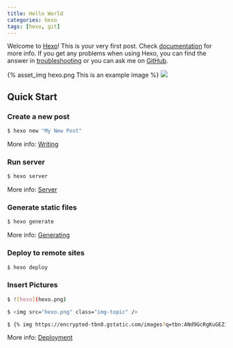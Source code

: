 ```yaml
---
title: Hello World
categories: hexo
tags: [hexo, git]
---
```

Welcome to [Hexo](https://hexo.io/)! This is your very first post. Check [documentation](https://hexo.io/docs/) for more info. If you get any problems when using Hexo, you can find the answer in [troubleshooting](https://hexo.io/docs/troubleshooting.html) or you can ask me on [GitHub](https://github.com/hexojs/hexo/issues).

{% asset_img hexo.png This is an example image %}
<img src="hexo.png" class="img-topic" />

## Quick Start

### Create a new post

``` bash
$ hexo new "My New Post"
```

More info: [Writing](https://hexo.io/docs/writing.html)

### Run server

``` bash
$ hexo server
```

More info: [Server](https://hexo.io/docs/server.html)

### Generate static files

``` bash
$ hexo generate
```

More info: [Generating](https://hexo.io/docs/generating.html)

### Deploy to remote sites

``` bash
$ hexo deploy
```

### Insert Pictures

``` bash
$ ![hexo](hexo.png)
```

``` bash
$ <img src="hexo.png" class="img-topic" />
```

``` bash
$ {% img https://encrypted-tbn0.gstatic.com/images?q=tbn:ANd9GcRgKuGEZiazeYfM_9hLfz5S2R-WOpgSOWPCOZesVh6S0w&s 400 200 image %}
```

More info: [Deployment](https://hexo.io/docs/one-command-deployment.html)
